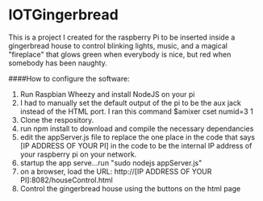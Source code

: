 # IOTGingerbread

This is a project I created for the raspberry Pi to be inserted inside a gingerbread house to control blinking lights, music, and a magical "fireplace" that glows green when everybody is nice, but red when somebody has been naughty.

####How to configure the software:
1) Run Raspbian Wheezy and install NodeJS on your pi
2) I had to manually set the default output of the pi to be the aux jack instead of the HTML port.   I ran this command $amixer cset numid=3 1
3) Clone the respository.   
4) run npm install to download and compile the necessary dependancies
5) edit the appServer.js file to replace the one place in the code that says [IP ADDRESS OF YOUR PI] in the code to be the internal IP address of your raspberry pi on your network.
6) startup the app serve...run  "sudo nodejs appServer.js"
7) on a browser, load the URL:  http://[IP ADDRESS OF YOUR PI]:8082/houseControl.html   
8) Control the gingerbread house using the buttons on the html page
